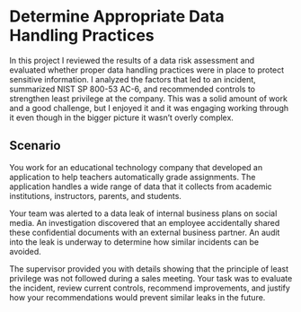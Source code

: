 # Determine Appropriate Data Handling Practices

In this project I reviewed the results of a data risk assessment and evaluated whether proper data handling practices were in place to protect sensitive information. I analyzed the factors that led to an incident, summarized NIST SP 800-53 AC-6, and recommended controls to strengthen least privilege at the company. This was a solid amount of work and a good challenge, but I enjoyed it and it was engaging working through it even though in the bigger picture it wasn’t overly complex.


## Scenario
You work for an educational technology company that developed an application to help teachers automatically grade assignments. The application handles a wide range of data that it collects from academic institutions, instructors, parents, and students.

Your team was alerted to a data leak of internal business plans on social media. An investigation discovered that an employee accidentally shared these confidential documents with an external business partner. An audit into the leak is underway to determine how similar incidents can be avoided.

The supervisor provided you with details showing that the principle of least privilege was not followed during a sales meeting. Your task was to evaluate the incident, review current controls, recommend improvements, and justify how your recommendations would prevent similar leaks in the future.
